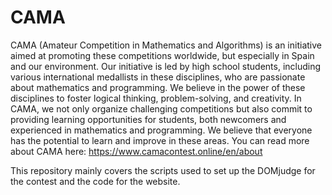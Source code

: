 # CAMA
CAMA (Amateur Competition in Mathematics and Algorithms) is an initiative aimed at promoting these competitions worldwide, but especially in Spain and our environment. Our initiative is led by high school students, including various international medallists in these disciplines, who are passionate about mathematics and programming. We believe in the power of these disciplines to foster logical thinking, problem-solving, and creativity.
In CAMA, we not only organize challenging competitions but also commit to providing learning opportunities for students, both newcomers and experienced in mathematics and programming. We believe that everyone has the potential to learn and improve in these areas.
You can read more about CAMA here: https://www.camacontest.online/en/about

This repository mainly covers the scripts used to set up the DOMjudge for the contest and the code for the website.
